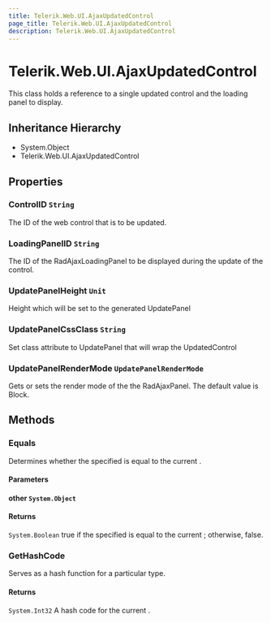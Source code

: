 ```yaml
---
title: Telerik.Web.UI.AjaxUpdatedControl
page_title: Telerik.Web.UI.AjaxUpdatedControl
description: Telerik.Web.UI.AjaxUpdatedControl
---
```


# Telerik.Web.UI.AjaxUpdatedControl

This class holds a reference to a single updated control and the loading panel to
            display.

## Inheritance Hierarchy

* System.Object
* Telerik.Web.UI.AjaxUpdatedControl

## Properties

###  ControlID `String`

The ID of the web control that is to be updated.

###  LoadingPanelID `String`

The ID of the RadAjaxLoadingPanel to be displayed during the update of the
            control.

###  UpdatePanelHeight `Unit`

Height which will be set to the generated UpdatePanel

###  UpdatePanelCssClass `String`

Set class attribute to UpdatePanel that will wrap the UpdatedControl

###  UpdatePanelRenderMode `UpdatePanelRenderMode`

Gets or sets the render mode of the the RadAjaxPanel. The default value is Block.

## Methods

###  Equals

Determines whether the specified  is equal
            to the current .

#### Parameters

#### other `System.Object`

#### Returns

`System.Boolean` true if the specified  is equal to the
            current ; otherwise, false.

###  GetHashCode

Serves as a hash function for a particular type.

#### Returns

`System.Int32` A hash code for the current .

